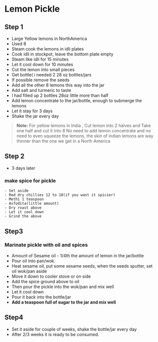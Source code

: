 # Lemon Pickle

## Step 1
- Large Yellow lemons in NorthAmerica
- Used 8
- Steam cook the lemons in idli plates
- Cook idli  in stockpot, leave the bottom plate empty
- Steam like idli for 15 minutes
- Let it cool down for 10 minutes
- Cut the lemon into small pieces
- Get bottle( i needed 2 28 oz bottles/jars
- If possible remove the seeds
- Add all the other 8 lemons this way into the jar
- Add salt and turmeric to taste
- I had filled up 2 bottles 28oz  little more than half 
- Add lemon concentrate to the jar/bottle, enough to submerge the lemons
- Let it stay for 3 days
- Shake the jar every day
> **Note:** For yellow lemons in India , Cut lemon into 2 halves and Take one half and cut it into 8
> No need to add lemon concentrate and no need to even squeeze the lemons, the skin of indian lemons are way thinner than the one we get in a
> North America


## Step 2
- 3 days later
### make spice for pickle
```
- Set aside
- Red dry chillies 12 to 18(if you want it spicier) 
- Methi 1 teaspoon
- Asfodita(little amount)
- Dry roast above
- Let it cool down
- Grind the above
```

## Step3
### Marinate pickle with oil and spices
- Amount of Sesame oil  -  1/4th the amount of lemon in the jar/bottle
- Pour oil into pan/wok.
- Heat sesame oil, put some sesame seeds, when the seeds sputter, set oil wok/pan aside
- Move it down to cooler stove or on side
- Add the spice ground above to oil
- Then pour the pickle into the wok/pan and mix well
- Let it cool down
- Pour it back into the bottle/jar
- **Add a teaspoon full of sugar to the jar and mix well**

## Step4
- Set it aside for couple of weeks, shake the bottle/jar every day
- After 2/3 weeks it is ready to be consumed.

